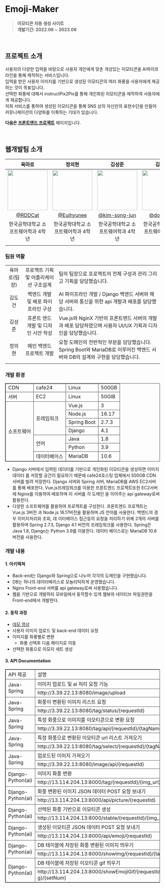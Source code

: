 # Emoji-Maker
> **이모티콘 자동 생성 사이트** <br/> **개발기간: 2022.06 ~ 2023.06** 
<br/>

## 프로젝트 소개 

사용자의 다양한 입력을 바탕으로 사용자 개인에게 맞춘 개성있는 이모티콘을 AI파이프라인을 통해 제작하는 서비스입니다. 
<br>
입력을 받은 사용자 이미지를 기반으로 생성된 이모티콘의 여러 화풍을 사용자에게 제공하는 것이 목표입니다.
<br>
선택한 화풍에 대해서 instructPix2Pix를 통해 개인화된 이모티콘을 제작하여 사용자에게 제공합니다.
<br>
저희 서비스를 통하여 생성된 이모티콘을 통해 SNS 상의 자신만의 표현수단을 만들어 커뮤니케이션의 다양화를 이룩하는 기대가 있습니다. 

**다음은 [프론트엔드 프로젝트](https://github.com/nulzi/MaroMaro)**  페이지입니다. 

<br/>

## 웹개발팀 소개 

|육마로|정의현|김성준|김도건|
|:---:|:---:|:---:|:---:|
|<img width="130px" src="https://avatars.githubusercontent.com/u/55569476?v=4"/>|<img width="130px" src="https://avatars.githubusercontent.com/u/98465697?v=4"/>|<img width="130px" src="https://avatars.githubusercontent.com/u/90247223?v=4"/>|<img width="130px" src="https://avatars.githubusercontent.com/u/102578327?v=4"/>|
|[@RDDCat](https://github.com/RDDcat)|[@Euihyunee](https://github.com/Euihyunee)|[@kim-song-jun](https://github.com/kim-song-jun)|[@dogeonK](https://github.com/dogeonK)|
|한국공학대학교 소프트웨어학과 4학년|한국공학대학교 소프트웨어학과 4학년|한국공학대학교 소프트웨어학과 4학년|한국공학대학교 소프트웨어학과 4학년|
|||||


### 팀원 역활 

||||
|:---:|:---:|:---|
|육마로(팀장)|프로젝트 기획 및 어플리케이션 구조설계|팀의 팀장으로 프로젝트의 전체 구성과 관리 그리고 기획을 담당했습니다.|
|김도건| 백엔드 개발 및 배포 파이프라인 구성|AI 파이프라인 개발 / Django 백엔드 서버와 해당 서버와 통신을 위한 api 개발과 배포를 담당했습니다.|
|김성준| 프론트 엔드 개발 및 디자인 시안 작성|Vue.js와 NginX 기반의 프론트엔드 서버의 개발과 배포 담당하였으며 사용자 UI/UX 기획과 디자인을 담당했습니다.|
|정의현| 메인 백엔드 프로젝트 개발|요청 도메인의 전반적인 부분을 담당했습니다. Spring Boot와 MariaDB로 이루어진 백엔드 서버와 DB의 설계와 구현을 담당했습니다.|
||||



### 개발 환경 



<table style="border:2px; width: 100%; border-collapse: collapse; border: 1px solid #444444; margin: 0 auto;"> 
    <tr style="border:1px solid #444444;">
        <td style="border:1px solid #444444;"> CDN</td>
        <td style="border:1px solid #444444;"> cafe24</td>
        <td style="border:1px solid #444444;"> Linux</td>
        <td style="border:1px solid #444444;"> 500GB</td>
    </tr>
    <tr style="border:1px solid #444444;">
        <td style="border:1px solid #444444;"> 서버</td>
        <td style="border:1px solid #444444;"> EC2</td>
        <td style="border:1px solid #444444;"> Linux</td>
        <td style="border:1px solid #444444;"> 50GIB</td>
    </tr>
    <tr style="border:1px solid #444444;">
        <td style="border:1px solid #444444;" rowspan='7'> 소프트웨어</td>
        <td style="border:1px solid #444444;" rowspan='4' > 프레임워크</td>
        <td style="border:1px solid #444444;"> Vue.js</td>
        <td style="border:1px solid #444444;"> 3</td>
    </tr>
    <tr style="border:1px solid #444444;">
        <td style="border:1px solid #444444;"> Node.js</td>
        <td style="border:1px solid #444444;"> 16.17</td>
    </tr>
    <tr style="border:1px solid #444444;">
        <td style="border:1px solid #444444;"> Spring Boot</td>
        <td style="border:1px solid #444444;"> 2.7.3</td>
    </tr>
    <tr style="border:1px solid #444444;">
        <td style="border:1px solid #444444;"> Django</td>
        <td style="border:1px solid #444444;"> 4.1</td>
    </tr>
    <tr style="border:1px solid #444444;">
        <td style="border:1px solid #444444;" rowspan='2'> 언어 </td>
        <td style="border:1px solid #444444;"> Java</td>
        <td style="border:1px solid #444444;"> 1.8</td>
    </tr >
    <tr style="border:1px solid #444444;">
        <td style="border:1px solid #444444;"> Python</td>
        <td style="border:1px solid #444444;"> 3.9 </td>
    </tr>
    <tr style="border:1px solid #444444;">
        <td style="border:1px solid #444444;"> 데이터베이스</td>
        <td style="border:1px solid #444444;"> MariaDB</td>
        <td style="border:1px solid #444444;"> 10.6</td>
    </tr>
</table>

- Django 서버에서 입력된 데이터를 기반으로 개인화된 이모티콘을 생성하면 이미지 데이터 를 저장할 공간이 필요하기 때문에 cafe24호스팅 업체에서 500GB CDN 서버를 빌려 저장한다.
Django 서버와 Spring 서버, MariaDB를 AWS EC2서버를 통해 배포한다. Vue.js프레임워크를 이용한 프론트엔드 프로젝트또한 EC2서버에 Nginx를 이용하여 배포하며 이 서버를 각 도메인 을 이어주는 api gateway로써 활용한다.
- 다양한 소프트웨어를 활용하여 프로젝트를 구성한다. 프론트엔드 프로젝트는 Vue.js 3버전 과 Node.js 16.17버전을 활용하며 JS 언어를 사용한다. 백엔드의 경우 이미지처리와 조회, 데 이터베이스 접근등의 요청을 처리하기 위해 2개의 서버를 활용하며 Spring 2.7.3, Django 4.1 버전의 프레임워크를 사용한다. Spring은 Java 1.8, Django는 Python 3.9를 이용한다. 데이터 베이스로는 MariaDB 10.6버전을 사용한다.

### 개발 내용 

#### 1. 아키텍쳐

- Back-end는 Django와 Spring으로 나누어 각각의 도메인을 구현했습니다. 
- DB는 하나의 데이터베이스로 모놀리틱하게 운영했습니다. 
- Nginx Front-end 서버를 api gateway로써 사용했습니다. 
- 웹을 기반으로 개발하되 모바일에서 동작할수 있게 웹뷰와 네이티브 파일권한을 Front-end에서 개발한다. 

#### 2. 동작 과정 

- [데모 영상](https://www.youtube.com/watch?v=AVws_wapf8M)
- 사용자 이미지 업로드 및 back-end 데이터 요청
- 이미지를 화풍별로 변환 
    - 화풍 선택후 다음 페이지로 이동
- 선택한 화풍으로 이모지 세트 생성 


#### 3. API Documentation

<table style="border:2px; width: 100%; border-collapse: collapse; border: 1px solid #444444;"> 
    <tr style="border:1px solid #444444;">
        <td style="border:1px solid #444444;"> API 제공</td>
        <td style="border:1px solid #444444;"> 설명 </td>
    </tr>
    <tr style="border:1px solid #444444;">
        <td style="border:1px solid #444444;" rowspan='2'> Java-Spring</td>
        <td style="border:1px solid #444444;"> 이미지 업로드 및 ai 처리 요청 기능 </td>
    </tr>
    <tr style="border:1px solid #444444;">
        <td style="border:1px solid #444444;">  http://3.39.22.13:8080/image/upload</td>
    </tr>
    <tr style="border:1px solid #444444;">
        <td style="border:1px solid #444444;" rowspan='2'> Java-Spring</td>
        <td style="border:1px solid #444444;">  화풍이 변환된 이미지 리스트 요청</td>
    </tr>
    <tr style="border:1px solid #444444;">
        <td style="border:1px solid #444444;">  http://3.39.22.13:8080/tag/status/{requestId}</td>
    </tr>
    <tr style="border:1px solid #444444;">
        <td style="border:1px solid #444444;" rowspan='2'> Java-Spring</td>
        <td style="border:1px solid #444444;">  특정 화풍으로 이미지를 이모티콘으로 변환 요청</td>
    </tr>
    <tr style="border:1px solid #444444;">
        <td style="border:1px solid #444444;">  http://3.39.22.13:8080/tag/api/{requestId}/{tagName} </td>
    </tr>
    <tr style="border:1px solid #444444;">
        <td style="border:1px solid #444444;" rowspan='2'> Java-Spring</td>
        <td style="border:1px solid #444444;">  특정 화풍으로 변환된 이모티콘 url 리스트 가져오기</td>
    </tr>
    <tr style="border:1px solid #444444;">
        <td style="border:1px solid #444444;">  http://3.39.22.13:8080/tag/select/{requestId}/{tagName}</td>
    </tr>
    <tr style="border:1px solid #444444;">
        <td style="border:1px solid #444444;" rowspan='2'> Java-Spring</td>
        <td style="border:1px solid #444444;">  업로드된 이미지 가져오기</td>
    </tr>
    <tr style="border:1px solid #444444;">
        <td style="border:1px solid #444444;">  http://3.39.22.13:8080/image/api/{requestId}</td>
    </tr>
    <tr style="border:1px solid #444444;">
        <td style="border:1px solid #444444;" rowspan='2'> Django-Python(ai)</td>
        <td style="border:1px solid #444444;"> 이미지 화풍 변환</td>
    </tr>
    <tr style="border:1px solid #444444;">
        <td style="border:1px solid #444444;"> http://13.114.204.13:8000/tag/{requestId}/{img_url}</td>
    </tr>
        <tr class="tr">
        <td style="border:1px solid #444444;" rowspan='2'> Django-Python(ai)</td>
        <td style="border:1px solid #444444;"> 화풍 변환된 이미지 JSON 데이터 POST 요청 보내기</td>
    </tr>
    <tr style="border:1px solid #444444;">
        <td style="border:1px solid #444444;"> http://13.114.204.13:8000/api/picture/{requestId}</td>
    </tr>
    <tr style="border:1px solid #444444;">
        <td style="border:1px solid #444444;" rowspan='2'> Django-Python(ai)</td>
        <td style="border:1px solid #444444;"> 선택된 화풍 기반으로 이모티콘 생성</td>
    </tr>
    <tr style="border:1px solid #444444;">
        <td style="border:1px solid #444444;"> http://13.114.204.13:8000/stable/{requestId}/{img_url}/{tag_name}</td>
    </tr>
    <tr style="border:1px solid #444444;">
        <td style="border:1px solid #444444;" rowspan='2'> Django-Python(ai)</td>
        <td style="border:1px solid #444444;"> 생성된 이모티콘 JSON 데이터 POST 요청 보내기</td>
    </tr>
    <tr style="border:1px solid #444444;">
        <td style="border:1px solid #444444;"> http://13.114.204.13:8000/api/emoji/{requestId}</td>
    </tr>
    <tr style="border:1px solid #444444;">
        <td style="border:1px solid #444444;" rowspan='2'> Django-Python(ai)</td>
        <td style="border:1px solid #444444;"> DB 테이블에 저장된 화풍 변환된 이미지 띄우기</td>
    </tr>
    <tr style="border:1px solid #444444;">
        <td style="border:1px solid #444444;"> http://13.114.204.13:8000/showImg/{requestId}/{tag_name}/{setNum}</td>
    </tr>
    <tr style="border:1px solid #444444;">
        <td style="border:1px solid #444444;" rowspan='2'> Django-Python(ai)</td>
        <td style="border:1px solid #444444;"> DB 테이블에 저장된 이모티콘 gif 띄우기</td>
    </tr>
    <tr style="border:1px solid #444444;">
        <td> http://13.114.204.13:8000/showEmojiGif/{requestId}/{tag_name}/{emojiTa g}/{setNum}</td>
    </tr>
    
</table>

